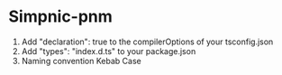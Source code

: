 # Simpnic-pnm

1. Add "declaration": true to the compilerOptions of your tsconfig.json
2. Add "types": "index.d.ts" to your package.json
3. Naming convention Kebab Case
